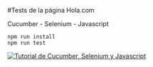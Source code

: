 #Tests de la página Hola.com

Cucumber - Selenium - Javascript

```
npm run install
npm run test
```
[![Tutorial de Cucumber, Selenium y Javascript](http://img.youtube.com/vi/_mtWJb0nPEU/0.jpg)](http://www.youtube.com/watch?v=_mtWJb0nPEU)